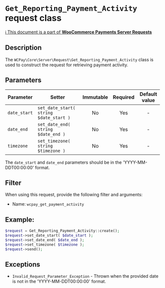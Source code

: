 # `Get_Reporting_Payment_Activity` request class

[ℹ️ This document is a part of __WooCommerce Payments Server Requests__](../README.md)

## Description

The `WCPay\Core\Server\Request\Get_Reporting_Payment_Activity` class is used to construct the request for retrieving payment activity.

## Parameters

| Parameter   | Setter                                    | Immutable | Required | Default value |
|-------------|-------------------------------------------|:---------:|:--------:|:-------------:|
| `date_start`| `set_date_start( string $date_start )`    |    No     |    Yes   |       -       |
| `date_end`  | `set_date_end( string $date_end )`        |    No     |    Yes   |       -       |
| `timezone`  | `set_timezone( string $timezone )`        |    No     |    Yes   |       -       |

The `date_start` and `date_end` parameters should be in the 'YYYY-MM-DDT00:00:00' format.

## Filter

When using this request, provide the following filter and arguments:

- Name: `wcpay_get_payment_activity`

## Example:

```php
$request = Get_Reporting_Payment_Activity::create();
$request->set_date_start( $date_start );
$request->set_date_end( $date_end );
$request->set_timezone( $timezone );
$request->send();
```

## Exceptions

- `Invalid_Request_Parameter_Exception` - Thrown when the provided date is not in the 'YYYY-MM-DDT00:00:00' format.